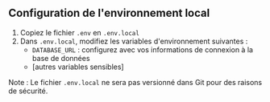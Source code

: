 ## Configuration de l'environnement local

1. Copiez le fichier `.env` en `.env.local`
2. Dans `.env.local`, modifiez les variables d'environnement suivantes :
   - `DATABASE_URL` : configurez avec vos informations de connexion à la base de données
   - [autres variables sensibles]

Note : Le fichier `.env.local` ne sera pas versionné dans Git pour des raisons de sécurité.
